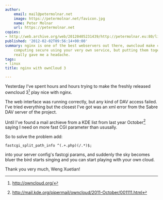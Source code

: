 ```yaml
---
author:
    email: mail@petermolnar.net
    image: https://petermolnar.net/favicon.jpg
    name: Peter Molnar
    url: https://petermolnar.net
copies:
- http://web.archive.org/web/20120405231439/http://petermolnar.eu:80/linux-tech-coding/nginx-with-owncloud-3
published: '2012-02-02T09:56:14+00:00'
summary: nginx is one of the best webservers out there, owncloud make cloud
    computing secure using your very own service, but putting them together
    really gave me a headache.
tags:
- linux
title: nginx with ownCloud 3

---
```


Yesterday I've spent hours and hours trying to make the freshly released
owncloud 3[^1] play nice with nginx.

The web interface was running correctly, but any kind of DAV access
failed. I've tried everything but the closest I've got was an xml error
from the Sabre DAV server of the project.

Until I've found a mail archieve from a KDE list from last year
October[^2] saying I need on more fast CGI parameter than ususally.

So to solve the problem add:

```nginx
fastcgi_split_path_info ^(.+.php)(/.*)$;
```

into your server config's fastcgi params, and suddenly the sky becomes
bluer the bird starts singing and you can start playing with your own
cloud.

Thank you very much, Weng Xuetian!

[^1]: <http://owncloud.org/>

[^2]: <http://mail.kde.org/pipermail/owncloud/2011-October/001111.html>